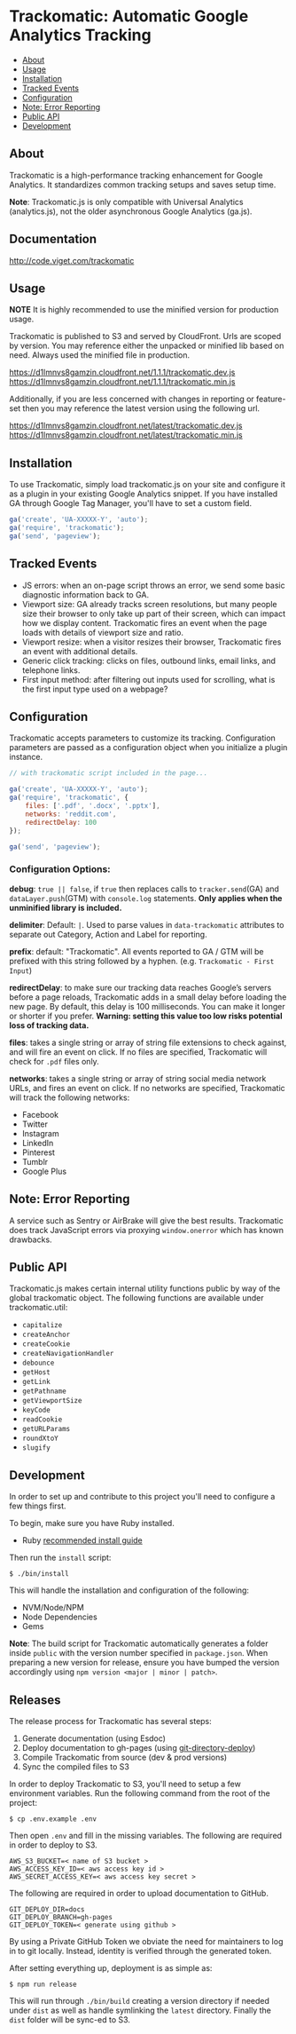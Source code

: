 # Trackomatic: Automatic Google Analytics Tracking

* [About](#user-content-about)
* [Usage](#user-content-usage)
* [Installation](#user-content-installation)
* [Tracked Events](#user-content-tracked-events)
* [Configuration](#user-content-configuration)
* [Note: Error Reporting](#user-content-note-error-reporting)
* [Public API](#user-content-public-api)
* [Development](#user-content-development)

## About

Trackomatic is a high-performance tracking enhancement for Google Analytics. It standardizes common tracking setups and saves setup time. 

**Note**: Trackomatic.js is only compatible with Universal Analytics (analytics.js), not the older asynchronous Google Analytics (ga.js).


## Documentation

http://code.viget.com/trackomatic


## Usage

**NOTE** It is highly recommended to use the minified version for production usage.

Trackomatic is published to S3 and served by CloudFront. Urls are scoped by version. You may reference either the unpacked or minified lib based on need. Always used the minified file in production.

https://d1lmnvs8gamzin.cloudfront.net/1.1.1/trackomatic.dev.js
https://d1lmnvs8gamzin.cloudfront.net/1.1.1/trackomatic.min.js

Additionally, if you are less concerned with changes in reporting or feature-set then you may reference the latest version using the following url.

https://d1lmnvs8gamzin.cloudfront.net/latest/trackomatic.dev.js
https://d1lmnvs8gamzin.cloudfront.net/latest/trackomatic.min.js


## Installation

To use Trackomatic, simply load trackomatic.js on your site and configure it as a plugin in your existing Google Analytics snippet. If you have installed GA through Google Tag Manager, you'll have to set a custom field.

```javascript
ga('create', 'UA-XXXXX-Y', 'auto');
ga('require', 'trackomatic');
ga('send', 'pageview');
```


## Tracked Events

* JS errors: when an on-page script throws an error, we send some basic diagnostic information back to GA.
* Viewport size: GA already tracks screen resolutions, but many people size their browser to only take up part of their screen, which can impact how we display content. Trackomatic fires an event when the page loads with details of viewport size and ratio.
* Viewport resize: when a visitor resizes their browser, Trackomatic fires an event with additional details.
* Generic click tracking: clicks on files, outbound links, email links, and telephone links.
* First input method: after filtering out inputs used for scrolling, what is the first input type used on a webpage?


## Configuration

Trackomatic accepts parameters to customize its tracking. Configuration parameters are passed as a configuration object when you initialize a plugin instance.

```javascript
// with trackomatic script included in the page...

ga('create', 'UA-XXXXX-Y', 'auto');
ga('require', 'trackomatic', {
    files: ['.pdf', '.docx', '.pptx'], 
    networks: 'reddit.com', 
    redirectDelay: 100
});

ga('send', 'pageview');
```


### Configuration Options:

**debug**: `true || false`, if `true` then replaces calls to `tracker.send`(GA) and `dataLayer.push`(GTM) with `console.log` statements. **Only applies when the unminified library is included.**

**delimiter**: Default: `|`. Used to parse values in `data-trackomatic` attributes to separate out Category, Action and Label for reporting.

**prefix**: default: "Trackomatic". All events reported to GA / GTM will be prefixed with this string followed by a hyphen. (e.g. `Trackomatic - First Input`)

**redirectDelay**: to make sure our tracking data reaches Google’s servers before a page reloads, Trackomatic adds in a small delay before loading the new page. By default, this delay is 100 milliseconds. You can make it longer or shorter if you prefer. **Warning: setting this value too low risks potential loss of tracking data.**

**files**: takes a single string or array of string file extensions to check against, and will fire an event on click. If no files are specified, Trackomatic will check for `.pdf` files only.

**networks**: takes a single string or array of string social media network URLs, and fires an event on click. If no networks are specified, Trackomatic will track the following networks:

* Facebook
* Twitter
* Instagram
* LinkedIn
* Pinterest
* Tumblr
* Google Plus


## Note: Error Reporting

A service such as Sentry or AirBrake will give the best results. Trackomatic does track JavaScript errors via proxying `window.onerror` which has known drawbacks.


## Public API

Trackomatic.js makes certain internal utility functions public by way of the global trackomatic object. The following functions are available under trackomatic.util:

* `capitalize`
* `createAnchor`
* `createCookie`
* `createNavigationHandler`
* `debounce`
* `getHost`
* `getLink`
* `getPathname`
* `getViewportSize`
* `keyCode`
* `readCookie`
* `getURLParams`
* `roundXtoY`
* `slugify`


## Development

In order to set up and contribute to this project you'll need to configure a few things first. 

To begin, make sure you have Ruby installed.

* Ruby [recommended install guide](https://gorails.com/setup/osx/10.9-mavericks)

Then run the `install` script:

    $ ./bin/install

This will handle the installation and configuration of the following:

* NVM/Node/NPM
* Node Dependencies
* Gems

**Note**: The build script for Trackomatic automatically generates a folder inside `public` with the version number specified in `package.json`. When preparing a new version for release, ensure you have bumped the version accordingly using `npm version <major | minor | patch>`.


## Releases

The release process for Trackomatic has several steps:

1) Generate documentation (using Esdoc)
2) Deploy documentation to gh-pages (using [git-directory-deploy](https://github.com/X1011/git-directory-deploy))
3) Compile Trackomatic from source (dev & prod versions)
4) Sync the compiled files to S3

In order to deploy Trackomatic to S3, you'll need to setup a few environment variables. Run the following command from the root of the project:

    $ cp .env.example .env

Then open `.env` and fill in the missing variables. The following are required in order to deploy to S3.

    AWS_S3_BUCKET=< name of S3 bucket >
    AWS_ACCESS_KEY_ID=< aws access key id >
    AWS_SECRET_ACCESS_KEY=< aws access key secret >

The following are required in order to upload documentation to GitHub.

    GIT_DEPLOY_DIR=docs
    GIT_DEPLOY_BRANCH=gh-pages
    GIT_DEPLOY_TOKEN=< generate using github >

By using a Private GitHub Token we obviate the need for maintainers to log in to git locally. Instead, identity is verified through the generated token.

After setting everything up, deployment is as simple as:

    $ npm run release

This will run through `./bin/build` creating a version directory if needed under `dist` as well as handle symlinking the `latest` directory. Finally the `dist` folder will be sync-ed to S3.
